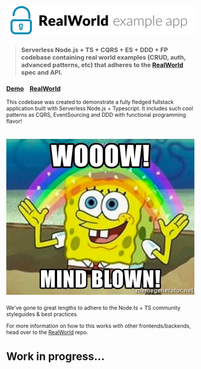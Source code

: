 # ![RealWorld Example App](https://raw.githubusercontent.com/gothinkster/realworld-starter-kit/master/logo.png)

> ### Serverless Node.js + TS + CQRS + ES + DDD + FP codebase containing real world examples (CRUD, auth, advanced patterns, etc) that adheres to the [RealWorld](https://github.com/gothinkster/realworld) spec and API.


### [Demo](https://demo.realworld.io/)&nbsp;&nbsp;&nbsp;&nbsp;[RealWorld](https://github.com/gothinkster/realworld)


This codebase was created to demonstrate a fully fledged fullstack application built with Serverless Node.js + Typescript.
It includes such cool patterns as CQRS, EventSourcing and DDD with functional programming flavor!
# ![RealWorld Example App](docs/wow.png)


We've gone to great lengths to adhere to the Node.ts + TS community styleguides & best practices.

For more information on how to this works with other frontends/backends, head over to the [RealWorld](https://github.com/gothinkster/realworld) repo.


# Work in progress...
